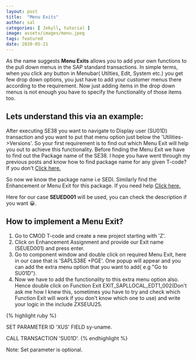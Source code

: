 ```yaml
---
layout: post
title:  "Menu Exits"
author: sal
categories: [ Jekyll, tutorial ]
image: assets/images/menu.jpeg
tags: featured
date: 2020-05-21
---
```

As the name suggests <b>Menu Exits</b> allows you to add your own functions to the pull down menus in the SAP standard transactions. In simple terms, when you click any button in Menubar( Utilties, Edit, System etc.) you get few drop down options, you just have to add your customer menus there according to the requirement. Now just adding items in the drop down menus is not enough you have to specify the functionality of those items too.

## Lets understand this via an example: 
After executing SE38 you want to navigate to Display user (SU01D) transaction and you want to put that menu option just below the 'Utilities->Versions'. So your first requirement is to find out which Menu Exit will help you out to achieve this functionality. Before finding the Menu Exit we have to find out the Package name of the SE38. I hope you have went through my previous posts and know how to find package name for any given T-code? If you don't 
<a href="/function-module-exit#exactline">Click here.</a> 

So now we know the package name i.e SEDI. Similarly find the Enhancement or Menu Exit for this package. If you need help <a href="/function-module-exit#exactline1">Click here.</a>

Here for our case <b>SEUED001</b> will be used, you can check the description if you want &#128512;.

## How to implement a Menu Exit?

1. Go to CMOD T-code and create a new project starting with 'Z'.
2. Click on Enhancement Assignment and provide our Exit name (SEUED001) and press enter.
3. Go to component window and double click on required Menu Exit, here in our case that is 'SAPLS38E +PGE'. One popup will appear and you can add the extra menu option that you want to add( e.g "Go to SU01D").
4. Now we have to add the functionality to this extra menu option also. Hence double click on Function Exit EXIT_SAPLLOCAL_EDT1_002(Don't ask me how I knew this, sometimes you have to try and check which Function Exit will work if you don't know which one to use) and write your logic in the include ZXSEUU25.

{% highlight ruby %}

SET PARAMETER ID 'XUS' FIELD sy-uname.

CALL TRANSACTION 'SU01D'.
{% endhighlight %}

Note: Set parameter is optional.